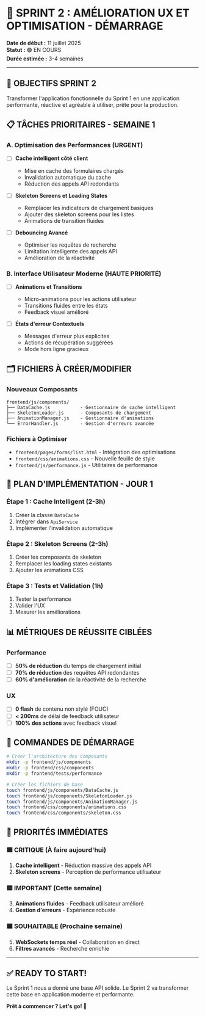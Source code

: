 # 🚀 SPRINT 2 : AMÉLIORATION UX ET OPTIMISATION - DÉMARRAGE

**Date de début :** 11 juillet 2025  
**Statut :** 🟢 EN COURS  
**Durée estimée :** 3-4 semaines  

---

## 🎯 OBJECTIFS SPRINT 2

Transformer l'application fonctionnelle du Sprint 1 en une application performante, réactive et agréable à utiliser, prête pour la production.

## 📋 TÂCHES PRIORITAIRES - SEMAINE 1

### A. Optimisation des Performances (URGENT)
- [ ] **Cache intelligent côté client**
  - Mise en cache des formulaires chargés
  - Invalidation automatique du cache
  - Réduction des appels API redondants

- [ ] **Skeleton Screens et Loading States**
  - Remplacer les indicateurs de chargement basiques
  - Ajouter des skeleton screens pour les listes
  - Animations de transition fluides

- [ ] **Debouncing Avancé**
  - Optimiser les requêtes de recherche
  - Limitation intelligente des appels API
  - Amélioration de la réactivité

### B. Interface Utilisateur Moderne (HAUTE PRIORITÉ)
- [ ] **Animations et Transitions**
  - Micro-animations pour les actions utilisateur
  - Transitions fluides entre les états
  - Feedback visuel amélioré

- [ ] **États d'erreur Contextuels**
  - Messages d'erreur plus explicites
  - Actions de récupération suggérées
  - Mode hors ligne gracieux

## 🗂️ FICHIERS À CRÉER/MODIFIER

### Nouveaux Composants
```
frontend/js/components/
├── DataCache.js           - Gestionnaire de cache intelligent
├── SkeletonLoader.js      - Composants de chargement
├── AnimationManager.js    - Gestionnaire d'animations
└── ErrorHandler.js        - Gestion d'erreurs avancée
```

### Fichiers à Optimiser
- `frontend/pages/forms/list.html` - Intégration des optimisations
- `frontend/css/animations.css` - Nouvelle feuille de style
- `frontend/js/performance.js` - Utilitaires de performance

## 🔧 PLAN D'IMPLÉMENTATION - JOUR 1

### Étape 1 : Cache Intelligent (2-3h)
1. Créer la classe `DataCache`
2. Intégrer dans `ApiService`
3. Implémenter l'invalidation automatique

### Étape 2 : Skeleton Screens (2-3h)
1. Créer les composants de skeleton
2. Remplacer les loading states existants
3. Ajouter les animations CSS

### Étape 3 : Tests et Validation (1h)
1. Tester la performance
2. Valider l'UX
3. Mesurer les améliorations

## 📊 MÉTRIQUES DE RÉUSSITE CIBLÉES

### Performance
- [ ] **50% de réduction** du temps de chargement initial
- [ ] **70% de réduction** des requêtes API redondantes
- [ ] **60% d'amélioration** de la réactivité de la recherche

### UX
- [ ] **0 flash** de contenu non stylé (FOUC)
- [ ] **< 200ms** de délai de feedback utilisateur
- [ ] **100% des actions** avec feedback visuel

## 🚀 COMMANDES DE DÉMARRAGE

```bash
# Créer l'architecture des composants
mkdir -p frontend/js/components
mkdir -p frontend/css/components
mkdir -p frontend/tests/performance

# Créer les fichiers de base
touch frontend/js/components/DataCache.js
touch frontend/js/components/SkeletonLoader.js
touch frontend/js/components/AnimationManager.js
touch frontend/css/components/animations.css
touch frontend/css/components/skeleton.css
```

## 🎯 PRIORITÉS IMMÉDIATES

### 🟥 CRITIQUE (À faire aujourd'hui)
1. **Cache intelligent** - Réduction massive des appels API
2. **Skeleton screens** - Perception de performance utilisateur

### 🟨 IMPORTANT (Cette semaine)
3. **Animations fluides** - Feedback utilisateur amélioré
4. **Gestion d'erreurs** - Expérience robuste

### 🟩 SOUHAITABLE (Prochaine semaine)
5. **WebSockets temps réel** - Collaboration en direct
6. **Filtres avancés** - Recherche enrichie

---

## ✅ READY TO START!

Le Sprint 1 nous a donné une base API solide. Le Sprint 2 va transformer cette base en application moderne et performante.

**Prêt à commencer ? Let's go! 🚀**
